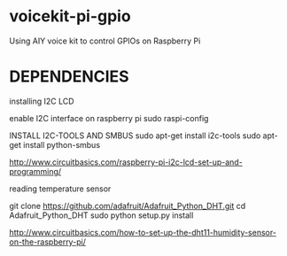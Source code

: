 # voicekit-pi-gpio
Using AIY voice kit to control GPIOs on Raspberry Pi

# DEPENDENCIES

installing I2C LCD

enable I2C interface on raspberry pi
sudo raspi-config

INSTALL I2C-TOOLS AND SMBUS
sudo apt-get install i2c-tools
sudo apt-get install python-smbus

http://www.circuitbasics.com/raspberry-pi-i2c-lcd-set-up-and-programming/

reading temperature sensor

git clone https://github.com/adafruit/Adafruit_Python_DHT.git
cd Adafruit_Python_DHT
sudo python setup.py install

http://www.circuitbasics.com/how-to-set-up-the-dht11-humidity-sensor-on-the-raspberry-pi/
